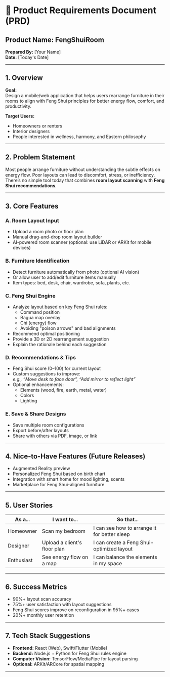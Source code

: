 # 🧾 Product Requirements Document (PRD)

## Product Name: FengShuiRoom  
**Prepared By:** [Your Name]  
**Date:** [Today's Date]

---

## 1. Overview

**Goal:**  
Design a mobile/web application that helps users rearrange furniture in their rooms to align with Feng Shui principles for better energy flow, comfort, and productivity.

**Target Users:**  
- Homeowners or renters  
- Interior designers  
- People interested in wellness, harmony, and Eastern philosophy

---

## 2. Problem Statement

Most people arrange furniture without understanding the subtle effects on energy flow. Poor layouts can lead to discomfort, stress, or inefficiency. There’s no simple tool today that combines **room layout scanning** with **Feng Shui recommendations**.

---

## 3. Core Features

### A. Room Layout Input
- Upload a room photo or floor plan  
- Manual drag-and-drop room layout builder  
- AI-powered room scanner (optional: use LiDAR or ARKit for mobile devices)

### B. Furniture Identification
- Detect furniture automatically from photo (optional AI vision)  
- Or allow user to add/edit furniture items manually  
- Item types: bed, desk, chair, wardrobe, sofa, plants, etc.

### C. Feng Shui Engine
- Analyze layout based on key Feng Shui rules:
  - Command position
  - Bagua map overlay
  - Chi (energy) flow
  - Avoiding "poison arrows" and bad alignments
- Recommend optimal positioning  
- Provide a 3D or 2D rearrangement suggestion  
- Explain the rationale behind each suggestion

### D. Recommendations & Tips
- Feng Shui score (0–100) for current layout  
- Custom suggestions to improve:  
  _e.g., “Move desk to face door”, “Add mirror to reflect light”_  
- Optional enhancements:
  - Elements (wood, fire, earth, metal, water)
  - Colors
  - Lighting

### E. Save & Share Designs
- Save multiple room configurations  
- Export before/after layouts  
- Share with others via PDF, image, or link

---

## 4. Nice-to-Have Features (Future Releases)
- Augmented Reality preview  
- Personalized Feng Shui based on birth chart  
- Integration with smart home for mood lighting, scents  
- Marketplace for Feng Shui-aligned furniture

---

## 5. User Stories

| As a...        | I want to...                     | So that...                                 |
|----------------|----------------------------------|---------------------------------------------|
| Homeowner      | Scan my bedroom                 | I can see how to arrange it for better sleep |
| Designer       | Upload a client's floor plan    | I can create a Feng Shui-optimized layout   |
| Enthusiast     | See energy flow on a map        | I can balance the elements in my space      |

---

## 6. Success Metrics

- 90%+ layout scan accuracy  
- 75%+ user satisfaction with layout suggestions  
- Feng Shui scores improve on reconfiguration in 95%+ cases  
- 20%+ monthly user retention

---

## 7. Tech Stack Suggestions

- **Frontend:** React (Web), Swift/Flutter (Mobile)  
- **Backend:** Node.js + Python for Feng Shui rules engine  
- **Computer Vision:** TensorFlow/MediaPipe for layout parsing  
- **Optional:** ARKit/ARCore for spatial mapping

---
